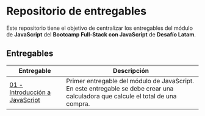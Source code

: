 # Repositorio de entregables

Este repositorio tiene el objetivo de centralizar los entregables del módulo de **JavaScript** del **Bootcamp Full-Stack con JavaScript** de **Desafío Latam**.

## Entregables

| Entregable | Descripción |
|------------|-------------|
| [01 - Introducción a JavaScript](/01-calculanto-total/) | Primer entregable del módulo de JavaScript. En este entregable se debe crear una calculadora que calcule el total de una compra. |



